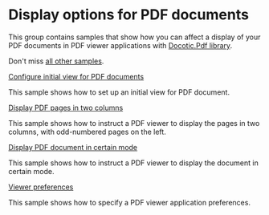 # Display options for PDF documents
This group contains samples that show how you can affect a display of your PDF documents in PDF viewer applications with [Docotic.Pdf library](https://bitmiracle.com/pdf-library/).

Don't miss [all other samples](/Samples).

[Configure initial view for PDF documents](/Samples/Display%20options/InitialView)

This sample shows how to set up an initial view for PDF document.

[Display PDF pages in two columns](/Samples/Display%20options/PageLayout)

This sample shows how to instruct a PDF viewer to display the pages in two columns, with odd-numbered pages on the left.

[Display PDF document in certain mode](/Samples/Display%20options/PageMode)

This sample shows how to instruct a PDF viewer to display the document in certain mode.

[Viewer preferences](/Samples/Display%20options/ViewerPreferences)

This sample shows how to specify a PDF viewer application preferences.
